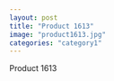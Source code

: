 ```yaml
---
layout: post
title: "Product 1613"
image: "product1613.jpg"
categories: "category1"
---
```

Product 1613
